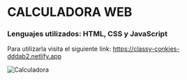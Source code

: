 
<h1 aling="center">CALCULADORA WEB</h1>
<h3 aling="center">Lenguajes utilizados: HTML, CSS y JavaScript</h3>

Para utilizarla visita el siguiente link: https://classy-conkies-dddab2.netlify.app

![Calculadora](https://user-images.githubusercontent.com/126286018/227402844-e536976b-a43a-4e50-aeff-880ec03c9953.png)
